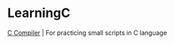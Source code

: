 # LearningC

<a href="https://www.w3schools.com/c/c_compiler.php">C Compiler</a> | For practicing small scripts in C language
